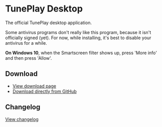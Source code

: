 # TunePlay Desktop

The official TunePlay desktop application.

Some antivirus programs don't really like this program, because it isn't officially signed (yet). For now, while installing, it's best to disable your antivirus for a while.

**On Windows 10**, when the Smartscreen filter shows up, press 'More info' and then press 'Allow'.


## Download

* [View download page](https://www.tuneplay.net/app-download.php?v=windows)
* [Download directly from GitHub](https://github.com/FreekBes/tuneplay-electron/raw/master/dist/tuneplay-latest.exe)

## Changelog

[View changelog](https://www.tuneplay.net/app-download.php?v=windows&update=0.0.1)